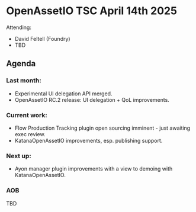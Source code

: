 # OpenAssetIO TSC April 14th 2025

Attending:

- David Feltell (Foundry)
- TBD

## Agenda

### Last month:

- Experimental UI delegation API merged.
- OpenAssetIO RC.2 release: UI delegation + QoL improvements.

### Current work:

- Flow Production Tracking plugin open sourcing imminent - just awaiting
  exec review.
- KatanaOpenAssetIO improvements, esp. publishing support.

### Next up:

- Ayon manager plugin improvements with a view to demoing with 
  KatanaOpenAssetIO.

### AOB

TBD
